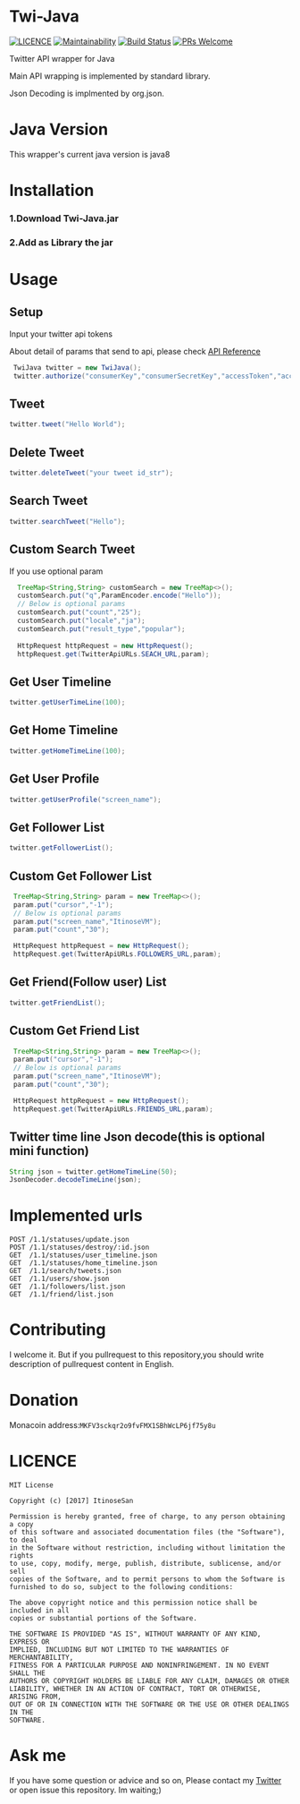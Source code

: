 # Twi-Java
 [![LICENCE](https://img.shields.io/dub/l/vibe-d.svg)](https://github.com/ItinoseSan/Twi-Java/blob/0109/LICENCE)
[![Maintainability](https://api.codeclimate.com/v1/badges/3c5aba0c8532ff256c50/maintainability)](https://codeclimate.com/github/ItinoseSan/twi-Java/maintainability)
[![Build Status](https://travis-ci.org/ItinoseSan/twi-Java.svg?branch=0109)](https://travis-ci.org/ItinoseSan/twi-Java)
[![PRs Welcome](https://img.shields.io/badge/PRs-welcome-brightgreen.svg?style=flat-square)](http://makeapullrequest.com)

Twitter API wrapper for Java

Main API wrapping is implemented by standard library. 

Json Decoding is implmented by org.json.

# Java Version
This wrapper's current java version is java8
# Installation
### 1.Download Twi-Java.jar 
### 2.Add as Library the jar
# Usage
## Setup
Input your twitter api tokens

About detail of params that send to api, please check [API Reference](https://developer.twitter.com)
```java
 TwiJava twitter = new TwiJava();
 twitter.authorize("consumerKey","consumerSecretKey","accessToken","accessTokenSecret");
```
## Tweet
```java
twitter.tweet("Hello World");
```
## Delete Tweet
```java
twitter.deleteTweet("your tweet id_str");
```
## Search Tweet
```java
twitter.searchTweet("Hello");
```
## Custom Search Tweet
If you use optional param
```java
  TreeMap<String,String> customSearch = new TreeMap<>();
  customSearch.put("q",ParamEncoder.encode("Hello"));
  // Below is optional params
  customSearch.put("count","25");
  customSearch.put("locale","ja");
  customSearch.put("result_type","popular");
       
  HttpRequest httpRequest = new HttpRequest();
  httpRequest.get(TwitterApiURLs.SEACH_URL,param);
```
## Get User Timeline
```java
twitter.getUserTimeLine(100); 
```
## Get Home Timeline
```java
twitter.getHomeTimeLine(100);
```
## Get User Profile
```java
twitter.getUserProfile("screen_name");
```
## Get Follower List
```java
twitter.getFollowerList();
```
## Custom Get Follower List
```java
 TreeMap<String,String> param = new TreeMap<>();
 param.put("cursor","-1");
 // Below is optional params
 param.put("screen_name","ItinoseVM");
 param.put("count","30");

 HttpRequest httpRequest = new HttpRequest();
 httpRequest.get(TwitterApiURLs.FOLLOWERS_URL,param);
```
## Get Friend(Follow user) List
```java
twitter.getFriendList();
```
## Custom Get Friend List
```java
 TreeMap<String,String> param = new TreeMap<>();
 param.put("cursor","-1");
 // Below is optional params
 param.put("screen_name","ItinoseVM");
 param.put("count","30");

 HttpRequest httpRequest = new HttpRequest();
 httpRequest.get(TwitterApiURLs.FRIENDS_URL,param);
``` 
## Twitter time line Json decode(this is optional mini function)
```java
String json = twitter.getHomeTimeLine(50);
JsonDecoder.decodeTimeLine(json);
```
# Implemented urls

````
POST /1.1/statuses/update.json
POST /1.1/statuses/destroy/:id.json
GET  /1.1/statuses/user_timeline.json
GET  /1.1/statuses/home_timeline.json
GET  /1.1/search/tweets.json
GET  /1.1/users/show.json
GET  /1.1/followers/list.json
GET  /1.1/friend/list.json
````
# Contributing
I welcome it. But if you pullrequest to this repository,you should write description of pullrequest content in English.
# Donation
Monacoin address:```MKFV3sckqr2o9fvFMX1SBhWcLP6jf75y8u```
# LICENCE
```
MIT License

Copyright (c) [2017] ItinoseSan

Permission is hereby granted, free of charge, to any person obtaining a copy
of this software and associated documentation files (the "Software"), to deal
in the Software without restriction, including without limitation the rights
to use, copy, modify, merge, publish, distribute, sublicense, and/or sell
copies of the Software, and to permit persons to whom the Software is
furnished to do so, subject to the following conditions:

The above copyright notice and this permission notice shall be included in all
copies or substantial portions of the Software.

THE SOFTWARE IS PROVIDED "AS IS", WITHOUT WARRANTY OF ANY KIND, EXPRESS OR
IMPLIED, INCLUDING BUT NOT LIMITED TO THE WARRANTIES OF MERCHANTABILITY,
FITNESS FOR A PARTICULAR PURPOSE AND NONINFRINGEMENT. IN NO EVENT SHALL THE
AUTHORS OR COPYRIGHT HOLDERS BE LIABLE FOR ANY CLAIM, DAMAGES OR OTHER
LIABILITY, WHETHER IN AN ACTION OF CONTRACT, TORT OR OTHERWISE, ARISING FROM,
OUT OF OR IN CONNECTION WITH THE SOFTWARE OR THE USE OR OTHER DEALINGS IN THE
SOFTWARE.
```
# Ask me
If you have some question or advice and so on, Please contact my [Twitter](https://twitter.com/ItinoseVM) or open issue this repository. Im waiting;)
